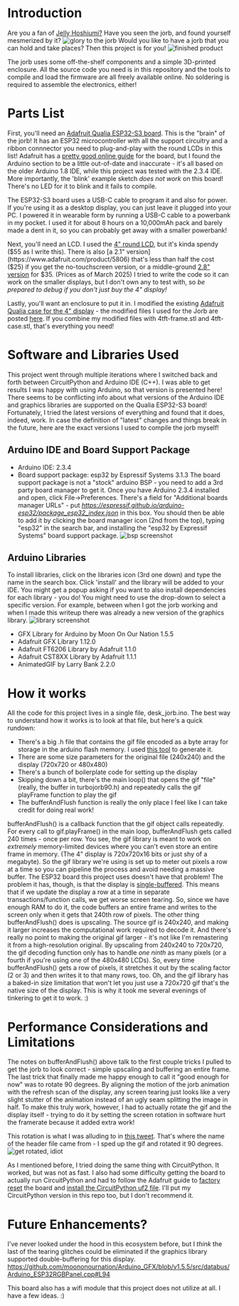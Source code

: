 # Introduction
Are you a fan of [Jelly Hoshiumi?](https://www.youtube.com/@JellyHoshiumi) Have you seen the jorb, and found yourself mesmerized by it? 
![glory to the jorb](./doc/jorb.gif "jorb")
Would you like to have a jorb that you can hold and take places?  Then this project is for you!
![finished product](./doc/jorb_assembly.png)

The jorb uses some off-the-shelf components and a simple 3D-printed enclosure.  All the source code you need is in this repository and the tools to compile and load the firmware are all freely available online.  No soldering is required to assemble the electronics, either!

# Parts List
First, you'll need an [Adafruit Qualia ESP32-S3 board](https://www.adafruit.com/product/5800).  This is the "brain" of the jorb! It has an ESP32 microcontroller with all the support circuitry and a ribbon connnector you need to plug-and-play with the round LCDs in this list! Adafruit has a [pretty good online guide](https://learn.adafruit.com/adafruit-qualia-esp32-s3-for-rgb666-displays) for the board, but I found the Arduino section to be a little out-of-date and inaccurate - it's all based on the older Arduino 1.8 IDE, while this project was tested with the 2.3.4 IDE.  More importantly, the 'blink' example sketch *does not work* on this board! There's no LED for it to blink and it fails to compile. 

The ESP32-S3 board uses a USB-C cable to program it and also for power.  If you're using it as a desktop display, you can just leave it plugged into your PC.  I powered it in wearable form by running a USB-C cable to a powerbank in my pocket.  I used it for about 8 hours on a 10,000mAh pack and barely made a dent in it, so you can probably get away with a smaller powerbank! 

Next, you'll need an LCD.  I used the [4" round LCD](https://www.adafruit.com/product/5793), but it's kinda spendy ($55 as I write this).  There is also [a 2.1" version](https://www.adafruit.com/product/5806) that's less than half the cost ($25) if you get the no-touchscreen version, or a middle-ground [2.8" version](https://www.adafruit.com/product/5852) for $35.  (Prices as of March 2025) I tried to write the code so it can work on the smaller displays, but I don't own any to test with, so *be prepared to debug if you don't just buy the 4" display!*

Lastly, you'll want an enclosure to put it in.  I modified the existing [Adafruit Qualia case for the 4" display](https://www.thingiverse.com/thing:6314263) - the modified files I used for the Jorb are posted [here](https://www.thingiverse.com/thing:6989100).  If you combine my modified files with 4tft-frame.stl and 4tft-case.stl, that's everything you need!  

# Software and Libraries Used
This project went through multiple iterations where I switched back and forth between CircuitPython and Arduino IDE (C++).  I was able to get results I was happy with using Arduino, so that version is presented here! There seems to be conflicting info about what versions of the Arduino IDE and graphics libraries are supported on the Qualia ESP32-S3 board!  Fortunately, I tried the latest versions of everything and found that it does, indeed, work.  In case the definition of "latest" changes and things break in the future, here are the exact versions I used to compile the jorb myself!
## Arduino IDE and Board Support Package
- Arduino IDE: 2.3.4
- Board support package: esp32 by Espressif Systems 3.1.3
The board support package is not a "stock" arduino BSP - you need to add a 3rd party board manager to get it.  Once you have Arduino 2.3.4 installed and open, click File->Preferences.  There's a field for "Additional boards manager URLs" - put *https://espressif.github.io/arduino-esp32/package_esp32_index.json* in this box.  You should then be able to add it by clicking the board manager icon (2nd from the top), typing "esp32" in the search bar, and installing the "esp32 by Expressif Systems" board support package.
![bsp screenshot](./doc/esp32_board.png)

## Arduino Libraries
To install libraries, click on the libraries icon (3rd one down) and type the name in the search box. Click 'install' and the library will be added to your IDE.  You might get a popup asking if you want to also install dependencies for each library - you do! 
You might need to use the drop-down to select a specific version.  For example, between when I got the jorb working and when I made this writeup there was already a new version of the graphics library. 
![library screenshot](./doc/library.png)
- GFX Library for Arduino by Moon On Our Nation 1.5.5
- Adafruit GFX Library 1.12.0
- Adafruit FT6206 Library by Adafruit 1.1.0
- Adafruit CST8XX Library by Adafruit 1.1.1
- AnimatedGIF by Larry Bank 2.2.0

# How it works
All the code for this project lives in a single file, desk_jorb.ino.  The best way to understand how it works is to look at that file, but here's a quick rundown:
- There's a big .h file that contains the gif file encoded as a byte array for storage in the arduino flash memory. I used [this tool](https://github.com/bitbank2/image_to_c.git) to generate it.
- There are some size parameters for the original file (240x240) and the display (720x720 or 480x480)
- There's a bunch of boilerplate code for setting up the display
- Skipping down a bit, there's the main loop() that opens the gif "file" (really, the buffer in turbojorb90.h) and repeatedly calls the gif playFrame function to play the gif
- The bufferAndFlush function is really the only place I feel like I can take credit for doing real work! 

bufferAndFlush() is a callback function that the gif object calls repeatedly.  For every call to gif.playFrame() in the main loop, bufferAndFlush gets called 240 times - once per row.  You see, the gif library is meant to work on *extremely* memory-limited devices where you can't even store an entire frame in memory.  (The 4" display is 720x720x16 bits or just shy of a megabyte).  So the gif library we're using is set up to meter out pixels a row at a time so you can pipeline the process and avoid needing a massive buffer.  The ESP32 board this project uses doesn't have that problem!  The problem it has, though, is that the display is [single-buffered](https://en.wikipedia.org/wiki/Multiple_buffering).  This means that if we update the display a row at a time in separate transactions/function calls, we get worse screen tearing.  So, since we have enough RAM to do it, the code buffers an entire frame and writes to the screen only when it gets that 240th row of pixels.  The other thing bufferAndFlush() does is upscaling.  The source gif is 240x240, and making it larger increases the computational work required to decode it.  And there's really no point to making the original gif larger - it's not like I'm remastering it from a high-resolution original.  By upscaling from 240x240 to 720x720, the gif decoding function only has to handle *one ninth* as many pixels (or a fourth if you're using one of the 480x480 LCDs).  So, every time bufferAndFlush() gets a row of pixels, it stretches it out by the scaling factor (2 or 3) and then writes it to that many rows, too.  Oh, and the gif library has a baked-in size limitation that won't let you just use a 720x720 gif that's the native size of the display.  This is why it took me several evenings of tinkering to get it to work. :)

# Performance Considerations and Limitations
The notes on bufferAndFlush() above talk to the first couple tricks I pulled to get the jorb to look correct - simple upscaling and buffering an entire frame.  The last trick that finally made me happy enough to call it "good enough for now" was to rotate 90 degrees.  By aligning the motion of the jorb animation with the refresh scan of the display, any screen tearing just looks like a very slight stutter of the animation instead of an ugly seam splitting the image in half.  To make this truly work, however, I had to actually rotate the gif and the display itself - trying to do it by setting the screen rotation in software hurt the framerate because it added extra work!

This rotation is what I was alluding to in [this tweet](https://x.com/apieinorbit/status/1900405161346163106).  That's where the name of the header file came from - I sped up the gif and rotated it 90 degrees. 
![get rotated, idiot](./doc/turbojorb90.gif)

As I mentioned before, I tried doing the same thing with CircuitPython. It worked, but was not as fast.  I also had some difficulty getting the board to actually run CircuitPython and had to follow the Adafruit guide to [factory reset](https://learn.adafruit.com/adafruit-qualia-esp32-s3-for-rgb666-displays/factory-reset) the board and [install the CircuitPython uf2 file](https://learn.adafruit.com/adafruit-qualia-esp32-s3-for-rgb666-displays/circuitpython-5).  I'll put my CircuitPython version in this repo too, but I don't recommend it.

# Future Enhancements?
I've never looked under the hood in this ecosystem before, but I *think* the last of the tearing glitches could be eliminated if the graphics library supported double-buffering for this display.
https://github.com/moononournation/Arduino_GFX/blob/v1.5.5/src/databus/Arduino_ESP32RGBPanel.cpp#L94

This board also has a wifi module that this project does not utilize at all. I have a few ideas. :)
